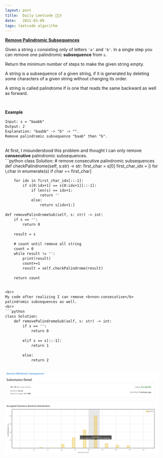 ```yaml
---
layout: post
title:  Daily Leetcode 🙋🏻‍♀️
date:   2021-03-09
tags: leetcode algorithm 
---
```


<b><a href='https://leetcode.com/explore/challenge/card/march-leetcoding-challenge-2021/589/week-2-march-8th-march-14th/3665/' target='_blank'> Remove Palindromic Subsequences </a></b>

Given a string ```s``` consisting only of letters ```'a'``` and ```'b'```. In a single step you can remove one palindromic <b>subsequence</b> from ```s```.

Return the minimum number of steps to make the given string empty.

A string is a subsequence of a given string, if it is generated by deleting some characters of a given string without changing its order.

A string is called palindrome if is one that reads the same backward as well as forward.

<br>

<b>Example</b>
```
Input: s = "baabb"
Output: 2
Explanation: "baabb" -> "b" -> "". 
Remove palindromic subsequence "baab" then "b".
```

<br>
At first, I misunderstood this problem and thought I can only remove <b>consecutive</b> palindromic subsequences. 
<br>
```python
class Solution:
    # remove consecutive palindromic subsequences 
    def checkPalindrome(self, s:str) -> str:
        first_char = s[0]
        first_char_idx = [i for i,char in enumerate(s) if char == first_char]
        
        for idx in first_char_idx[::-1]:
            if s[0:idx+1] == s[0:idx+1][::-1]:
                if len(s) == idx+1:
                    return ''
                else:
                    return s[idx+1:] 
        
    def removePalindromeSub(self, s: str) -> int:
        if s == '':
            return 0 
        
        result = s
        
        # count until remove all string 
        count = 0 
        while result != '':
            print(result)
            count+=1 
            result = self.checkPalindrome(result)
        
        return count
```

<br>
My code after realizing I can remove <b>non-consecutive</b> palindromic subsequences as well. 
<br>
```python
class Solution:
    def removePalindromeSub(self, s: str) -> int:
        if s == '':
            return 0 
        
        elif s == s[::-1]:
            return 1 
        
        else:
            return 2 
```

<br>
<img src="https://github.com/yeounyi/yeounyi.github.io/blob/master/assets/img/0309.JPG?raw=true">
<br>
